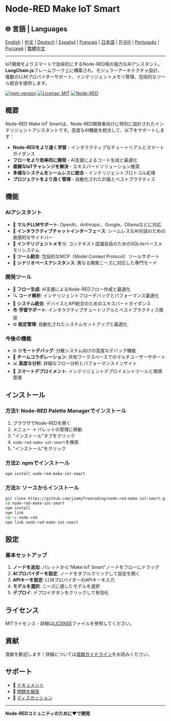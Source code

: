 # Node-RED Make IoT Smart

## 🌐 言語 | Languages

[English](README.md) | [中文](README_ZH.md) | [Deutsch](README_DE.md) | [Español](README_ES.md) | [Français](README_FR.md) | [日本語](README_JA.md) | [한국어](README_KO.md) | [Português](README_PT.md) | [Русский](README_RU.md) | [繁體中文](README_TW.md)

---

IoT開発をよりスマートで効率的にするNode-RED用の強力なAIアシスタント。**LangChain.js**フレームワーク上に構築され、モジュラーアーキテクチャ設計、複数のLLMプロバイダーサポート、インテリジェントメモリ管理、包括的なツール統合を提供します。

[![npm version](https://badge.fury.io/js/node-red-make-iot-smart.svg)](https://badge.fury.io/js/node-red-make-iot-smart)
[![License: MIT](https://img.shields.io/badge/License-MIT-yellow.svg)](https://opensource.org/licenses/MIT)
[![Node-RED](https://img.shields.io/badge/Node--RED-2.0%2B-red)](https://nodered.org/)

## 概要

Node-RED Make IoT Smartは、Node-RED開発者向けに特別に設計されたインテリジェントアシスタントです。高度なAI機能を統合して、以下をサポートします：

- **Node-REDをより速く学習** - インタラクティブなチュートリアルとスマートガイダンス
- **フローをより効率的に開発** - AI支援によるコード生成と最適化
- **複雑なIoTチャレンジを解決** - エキスパートソリューション推奨
- **多様なシステムをシームレスに統合** - インテリジェントプロトコル処理
- **プロジェクトをより良く管理** - 自動化された計画とベストプラクティス

## 機能

### AIアシスタント
- 🤖 **マルチLLMサポート**: OpenAI、Anthropic、Google、Ollamaなどに対応
- 💬 **インタラクティブチャットインターフェース**: シームレスなAI対話のための直感的なサイドバー
- 🧠 **インテリジェントメモリ**: コンテキスト認識会話のためのSQLiteベースメモリシステム
- 🔧 **ツール統合**: 包括的なMCP（Model Context Protocol）ツールサポート
- 🎯 **シナリオベースアシスタンス**: 異なる開発ニーズに対応した専門モード

### 開発ツール
- 📝 **フロー生成**: AI支援によるNode-REDフロー作成と最適化
- 🔍 **コード解析**: インテリジェントフローデバッグとパフォーマンス最適化
- 🔗 **システム統合**: デバイスとAPI統合のためのエキスパートガイダンス
- 📚 **学習サポート**: インタラクティブチュートリアルとベストプラクティス推奨
- ⚙️ **設定管理**: 自動化されたシステムセットアップと最適化

### 今後の機能
- 🌐 **リモートデバッグ**: 分散システム向けの高度なデバッグ機能
- 👥 **チームコラボレーション**: 共有ワークスペースでのマルチユーザーサポート
- 📊 **高度な分析**: 詳細なフロー分析とパフォーマンスインサイト
- 🚀 **スマートデプロイメント**: インテリジェントデプロイメントツールと環境管理

## インストール

### 方法1: Node-RED Palette Managerでインストール

1. ブラウザでNode-REDを開く
2. メニュー → パレットの管理に移動
3. "インストール"タブをクリック
4. `node-red-make-iot-smart`を検索
5. "インストール"をクリック

### 方法2: npmでインストール

```bash
npm install node-red-make-iot-smart
```

### 方法3: ソースからインストール

```bash
git clone https://github.com/jimmyfreecoding/node-red-make-iot-smart.git
cd node-red-make-iot-smart
npm install
npm link
cd ~/.node-red
npm link node-red-make-iot-smart
```

## 設定

### 基本セットアップ

1. **ノードを追加**: パレットから"Make IoT Smart"ノードをフローにドラッグ
2. **AIプロバイダーを設定**: ノードをダブルクリックして設定を開く
3. **APIキーを設定**: LLMプロバイダーのAPIキーを入力
4. **モデルを選択**: ニーズに適したモデルを選択
5. **デプロイ**: デプロイボタンをクリックして有効化

## ライセンス

MITライセンス - 詳細は[LICENSE](LICENSE)ファイルを参照してください。

## 貢献

貢献を歓迎します！詳細については[貢献ガイドライン](CONTRIBUTING.md)をお読みください。

## サポート

- 📖 [ドキュメント](https://github.com/jimmyfreecoding/node-red-make-iot-smart/wiki)
- 🐛 [問題を報告](https://github.com/jimmyfreecoding/node-red-make-iot-smart/issues)
- 💬 [ディスカッション](https://github.com/jimmyfreecoding/node-red-make-iot-smart/discussions)

---

**Node-REDコミュニティのために❤️で開発**